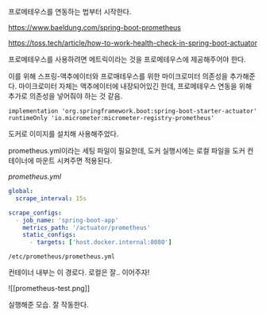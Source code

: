 프로메테우스를 연동하는 법부터 시작한다.

https://www.baeldung.com/spring-boot-prometheus

https://toss.tech/article/how-to-work-health-check-in-spring-boot-actuator


프로메테우스를 사용하려면 메트릭이라는 것을 프로메테우스에 제공해주어야 한다.

이를 위해 스프링-액추에이터와 프로매테우스를 위한 마이크로미터 의존성을 추가해준다.
마이크로미터 자체는 액추에이터에 내장되어있긴 한데, 프로메테우스 연동을 위해 추가로 의존성을 넣어줘야 하는 것 같음.

```
implementation 'org.springframework.boot:spring-boot-starter-actuator'  
runtimeOnly 'io.micrometer:micrometer-registry-prometheus'
```


도커로 이미지를 설치해 사용해주었다.

prometheus.yml이라는 세팅 파일이 필요한데, 도커 실행시에는 로컬 파일을 도커 컨테이너에 마운트 시켜주면 적용된다.

*prometheus.yml*
```yml
global:
  scrape_interval: 15s

scrape_configs:
  - job_name: 'spring-boot-app'
    metrics_path: '/actuator/prometheus'
    static_configs:
      - targets: ['host.docker.internal:8080']
```

```
/etc/prometheus/prometheus.yml
```
컨테이너 내부는 이 경로다. 로컬은 잘.. 이어주자!


![[prometheus-test.png]]

실행해준 모습. 잘 작동한다.


